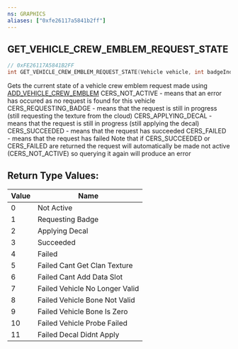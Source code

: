 ```yaml
---
ns: GRAPHICS
aliases: ["0xfe26117a5841b2ff"]
---
```

## GET_VEHICLE_CREW_EMBLEM_REQUEST_STATE

```c
// 0xFE26117A5841B2FF
int GET_VEHICLE_CREW_EMBLEM_REQUEST_STATE(Vehicle vehicle, int badgeIndex);
```

Gets the current state of a vehicle crew emblem request made using [ADD_VEHICLE_CREW_EMBLEM](#_0x428BDCB9DA58DA53) CERS_NOT_ACTIVE - means that an error has occured as no request is found for this vehicle CERS_REQUESTING_BADGE - means that the request is still in progress (still requesting the texture from the cloud) CERS_APPLYING_DECAL - means that the request is still in progress (still applying the decal) CERS_SUCCEEDED - means that the request has succeeded CERS_FAILED - means that the request has failed Note that if CERS_SUCCEEDED or CERS_FAILED are returned the request will automatically be made not active (CERS_NOT_ACTIVE) so querying it again will produce an error

## Return Type Values:
| Value | Name |
| --- | --- |
| 0 | Not Active |
| 1 | Requesting Badge |
| 2 | Applying Decal |
| 3 | Succeeded |
| 4 | Failed |
| 5 | Failed Cant Get Clan Texture |
| 6 | Failed Cant Add Data Slot |
| 7 | Failed Vehicle No Longer Valid |
| 8 | Failed Vehicle Bone Not Valid |
| 9 | Failed Vehicle Bone Is Zero |
| 10 | Failed Vehicle Probe Failed |
| 11 | Failed Decal Didnt Apply |

